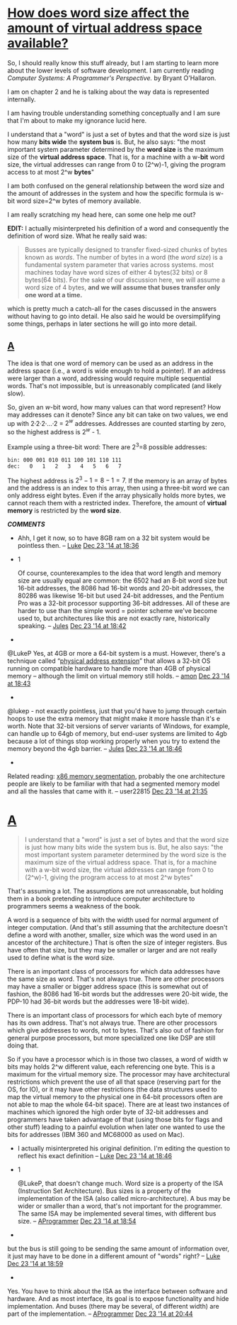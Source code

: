 # [How does word size affect the amount of virtual address space available?](https://softwareengineering.stackexchange.com/questions/267218/how-does-word-size-affect-the-amount-of-virtual-address-space-available)

So, I should really know this stuff already, but I am starting to learn more about the lower levels of software development. I am currently reading *Computer Systems: A Programmer's Perspective.* by Bryant O'Hallaron.

I am on chapter 2 and he is talking about the way data is represented internally.

I am having trouble understanding something conceptually and I am sure that I'm about to make my ignorance lucid here.

I understand that a "word" is just a set of bytes and that the word size is just how many **bits wide** the **system bus** is. But, he also says: "the most important system parameter determined by the **word size** is the maximum size of the **virtual address space**. That is, for a machine with a w-**bit** word size, the virtual addresses can range from 0 to (2^w)-1, giving the program access to at most 2^w **bytes**"

I am both confused on the general relationship between the word size and the amount of addresses in the system and how the specific formula is w-bit word size=2^w bytes of memory available.

I am really scratching my head here, can some one help me out?

**EDIT:** I actually misinterpreted his definition of a word and consequently the definition of word size. What he really said was:

> Busses are typically designed to transfer fixed-sized chunks of bytes known as *words*. The number of bytes in a word (the *word size*) is a fundamental system parameter that varies across systems. most machines today have word sizes of either 4 bytes(32 bits) or 8 bytes(64 bits). For the sake of our discussion here, we will assume a word size of 4 bytes, **and we will assume that buses transfer only one word at a time.**

which is pretty much a catch-all for the cases discussed in the answers without having to go into detail. He also said he would be oversimplifying some things, perhaps in later sections he will go into more detail.



## [A](https://softwareengineering.stackexchange.com/a/267227)

The idea is that one word of memory can be used as an address in the address space (i.e., a word is wide enough to hold a pointer). If an address were larger than a word, addressing would require multiple sequential words. That's not impossible, but is unreasonably complicated (and likely slow).

So, given an *w*-bit word, how many values can that word represent? How may addresses can it denote? Since any bit can take on two values, we end up with 2·2·2·…·2 = $2^w$ addresses. Addresses are counted starting by zero, so the highest address is $2^w$  - 1.

Example using a three-bit word: There are $2^3$=8 possible addresses:

```
bin: 000 001 010 011 100 101 110 111
dec:   0   1   2   3   4   5   6   7
```

The highest address is $2^3-1 = 8 - 1 = 7$. If the memory is an array of bytes and the address is an index to this array, then using a three-bit word we can only address eight bytes. Even if the array physically holds more bytes, we cannot reach them with a restricted index. Therefore, the amount of **virtual memory** is restricted by the **word size**.

***COMMENTS***

- Ahh, I get it now, so to have 8GB ram on a 32 bit system would be pointless then. – [Luke](https://softwareengineering.stackexchange.com/users/144763/luke) [Dec 23 '14 at 18:36](https://softwareengineering.stackexchange.com/questions/267218/how-does-word-size-affect-the-amount-of-virtual-address-space-available#comment544415_267227)

- 1

  Of course, counterexamples to the idea that word length and memory size are usually equal are common: the 6502 had an 8-bit word size but 16-bit addresses, the 8086 had 16-bit words and 20-bit addresses, the 80286 was likewise 16-bit but used 24-bit addresses, and the Pentium Pro was a 32-bit processor supporting 36-bit addresses. All of these are harder to use than the simple word = pointer scheme we've become used to, but architectures like this are not exactly rare, historically speaking. – [Jules](https://softwareengineering.stackexchange.com/users/66037/jules) [Dec 23 '14 at 18:42](https://softwareengineering.stackexchange.com/questions/267218/how-does-word-size-affect-the-amount-of-virtual-address-space-available#comment544421_267227)

- 

  @LukeP Yes, at 4GB or more a 64-bit system is a must. However, there's a technique called “[physical address extension](https://en.wikipedia.org/wiki/Physical_Address_Extension)” that allows a 32-bit OS running on compatible hardware to handle more than 4GB of physical memory – although the limit on virtual memory still holds. – [amon](https://softwareengineering.stackexchange.com/users/60357/amon) [Dec 23 '14 at 18:43](https://softwareengineering.stackexchange.com/questions/267218/how-does-word-size-affect-the-amount-of-virtual-address-space-available#comment544422_267227)

- 

  @lukep - not exactly pointless, just that you'd have to jump through certain hoops to use the extra memory that might make it more hassle than it's e worth. Note that 32-bit versions of server variants of Windows, for example, can handle up to 64gb of memory, but end-user systems are limited to 4gb because a lot of things stop working properly when you try to extend the memory beyond the 4gb barrier. – [Jules](https://softwareengineering.stackexchange.com/users/66037/jules) [Dec 23 '14 at 18:46](https://softwareengineering.stackexchange.com/questions/267218/how-does-word-size-affect-the-amount-of-virtual-address-space-available#comment544425_267227)

- 

  Related reading: [x86 memory segmentation](https://en.wikipedia.org/wiki/X86_memory_segmentation), probably the one architecture people are likely to be familiar with that had a segmented memory model and all the hassles that came with it. – user22815 [Dec 23 '14 at 21:35](https://softwareengineering.stackexchange.com/questions/267218/how-does-word-size-affect-the-amount-of-virtual-address-space-available#comment544476_267227)



# [A](https://softwareengineering.stackexchange.com/a/267229)

> I understand that a "word" is just a set of bytes and that the word size is just how many bits wide the system bus is. But, he also says: "the most important system parameter determined by the word size is the maximum size of the virtual address space. That is, for a machine with a w-bit word size, the virtual addresses can range from 0 to (2^w)-1, giving the program access to at most 2^w bytes"

That's assuming a lot. The assumptions are not unreasonable, but holding them in a book pretending to introduce computer architecture to programmers seems a weakness of the book.

A word is a sequence of bits with the width used for normal argument of integer computation. (And that's still assuming that the architecture doesn't define a word with another, smaller, size which was the word used in an ancestor of the architecture.) That is often the size of integer registers. Bus have often that size, but they may be smaller or larger and are not really used to define what is the word size.

There is an important class of processors for which data addresses have the same size as word. That's not always true. There are other processors may have a smaller or bigger address space (this is somewhat out of fashion, the 8086 had 16-bit words but the addresses were 20-bit wide, the PDP-10 had 36-bit words but the addresses were 18-bit wide).

There is an important class of processors for which each byte of memory has its own address. That's not always true. There are other processors which give addresses to words, not to bytes. That's also out of fashion for general purpose processors, but more specialized one like DSP are still doing that.

So if you have a processor which is in those two classes, a word of width w bits may holds 2^w different value, each referencing one byte. This is a maximum for the virtual memory size. The processor may have architectural restrictions which prevent the use of all that space (reserving part for the OS, for IO), or it may have other restrictions (the data structures used to map the virtual memory to the physical one in 64-bit processors often are not able to map the whole 64-bit space). There are at least two instances of machines which ignored the high order byte of 32-bit addresses and programmers have taken advantage of that (using those bits for flags and other stuff) leading to a painful evolution when later one wanted to use the bits for addresses (IBM 360 and MC68000 as used on Mac).

- I actually misinterpreted his original definition. I'm editing the question to reflect his exact definition – [Luke](https://softwareengineering.stackexchange.com/users/144763/luke) [Dec 23 '14 at 18:46](https://softwareengineering.stackexchange.com/questions/267218/how-does-word-size-affect-the-amount-of-virtual-address-space-available#comment544424_267229)

- 1

  @LukeP, that doesn't change much. Word size is a property of the ISA (Instruction Set Architecture). Bus sizes is a property of the implementation of the ISA (also called micro-architecture). A bus may be wider or smaller than a word, that's not important for the programmer. The same ISA may be implemented several times, with different bus size. – [AProgrammer](https://softwareengineering.stackexchange.com/users/11575/aprogrammer) [Dec 23 '14 at 18:54](https://softwareengineering.stackexchange.com/questions/267218/how-does-word-size-affect-the-amount-of-virtual-address-space-available#comment544427_267229) 

- 

  but the bus is still going to be sending the same amount of information over, it just may have to be done in a different amount of "words" right? – [Luke](https://softwareengineering.stackexchange.com/users/144763/luke) [Dec 23 '14 at 18:59](https://softwareengineering.stackexchange.com/questions/267218/how-does-word-size-affect-the-amount-of-virtual-address-space-available#comment544429_267229)

- 

  Yes. You have to think about the ISA as the interface between software and hardware. And as most interface, its goal is to expose functionality and hide implementation. And buses (there may be several, of different width) are part of the implementation. – [AProgrammer](https://softwareengineering.stackexchange.com/users/11575/aprogrammer) [Dec 23 '14 at 20:44](https://softwareengineering.stackexchange.com/questions/267218/how-does-word-size-affect-the-amount-of-virtual-address-space-available#comment544464_267229)

